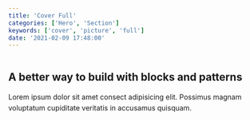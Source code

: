 ```yaml
---
title: 'Cover Full'
categories: ['Hero', 'Section']
keywords: ['cover', 'picture', 'full']
date: '2021-02-09 17:48:00'
---
```


<!-- wp:cover {"url":"https://images.unsplash.com/photo-1585424529208-7bc775e92a74?ixid=MXwxMjA3fDB8MHxwaG90by1wYWdlfHx8fGVufDB8fHw%3D&amp;ixlib=rb-1.2.1&amp;auto=format&amp;fit=crop&amp;w=1280&amp;q=80","dimRatio":40,"overlayColor":"black","minHeight":100,"minHeightUnit":"vh","contentPosition":"center center","align":"full"} -->
<div class="wp-block-cover alignfull has-background-dim-40 has-black-background-color has-background-dim" style="min-height:100vh"><img class="wp-block-cover__image-background" alt="" src="https://images.unsplash.com/photo-1585424529208-7bc775e92a74?ixid=MXwxMjA3fDB8MHxwaG90by1wYWdlfHx8fGVufDB8fHw%3D&amp;ixlib=rb-1.2.1&amp;auto=format&amp;fit=crop&amp;w=1280&amp;q=80" data-object-fit="cover"/>
<div class="wp-block-cover__inner-container">

<!-- wp:group -->
<div class="wp-block-group">
<div class="wp-block-group__inner-container">

<!-- wp:heading {"align":"center","textColor":"white"} -->
<h2 class="f2 f1-l mt0 lh-solid has-text-align-center has-white-color has-text-color"><strong>A better way to build with blocks and patterns</strong></h2>
<!-- /wp:heading -->

<!-- wp:paragraph {"align":"center",,"textColor":"white","fontSize":"large","style":{"typography":{"lineHeight":"1.6"}}} -->
<p class="has-large-font-size o-70 my0 has-text-align-center has-white-color has-text-color" style="line-height:1.6">Lorem ipsum dolor sit amet consect adipisicing elit. Possimus magnam voluptatum cupiditate veritatis in accusamus quisquam.</p>
<!-- /wp:paragraph -->

</div></div>
<!-- /wp:group -->

</div></div>
<!-- /wp:cover -->
